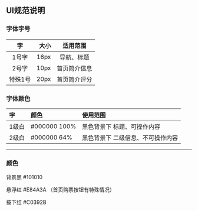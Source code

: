 ## UI规范说明
  
### 字体字号
| 字 | 大小 | 适用范围 |
| :--: | --: | :--: |
| 1号字 | 16px| 导航、标题 |
| 2号字 | 10px| 首页简介信息 |
| 特殊1号 | 20px | 首页简介评分 |

### 字体颜色 
| 字 | 颜色 | 使用范围 | 
| :- | :- |  :- | 
| 1级白 | #000000 100% | 黑色背景下 标题、可操作内容| 
| 2级白 | #000000 64% | 黑色背景下 二级信息、不可操作内容| 

***
  
### 颜色
  
背景黑 #101010

悬浮红 #E84A3A （首页购票按钮有特殊情况）

按下红 #C0392B
